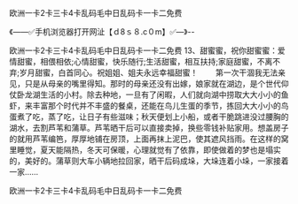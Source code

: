 欧洲一卡2卡三卡4卡乱码毛中日乱码卡一卡二免费

《——✅手机浏览器打开网沚【ｄ8ｓ８.c０m】✅—》--

欧洲一卡2卡三卡4卡乱码毛中日乱码卡一卡二免费	13、甜蜜蜜，祝你甜蜜蜜：爱情甜蜜，相偎相依;心情甜蜜，快乐随行;生活甜蜜，相互扶持;家庭甜蜜，不离不弃;岁月甜蜜，白首同心。祝姐姐、姐夫永远幸福甜蜜！
　　第一次干涸我无法亲见，只是从母亲的嘴里得知。那时的母亲还没有出嫁，娘家就在湖边，是个世代仰仗卧龙湖生活的小村。除去种地，一旦有了闲暇，人们就向湖中捞取大大小小的鱼虾，来丰富那个时代并不丰盛的餐桌，还能在鸟儿生蛋的季节，拣回大大小小的鸟蛋煮了吃，蒸了吃，让日子有些滋味；秋天便划上小船，或者干脆跳进没过腰胸的湖水，去割芦苇和蒲草。芦苇晒干后可以直接卖掉，换些零钱补贴家用。想盖房子的就用芦苇编笆，厚厚地铺在房顶，上面再抹上泥巴，使其遮风挡雨。在这样的窝里睡觉，夏天能隔热，冬天可保暖，心理就觉有了依靠，即使做着的梦也是塌实的，美好的。蒲草则大车小辆地拉回家，晒干后码成垛，大垛连着小垛，一家接着一家……





欧洲一卡2卡三卡4卡乱码毛中日乱码卡一卡二免费
